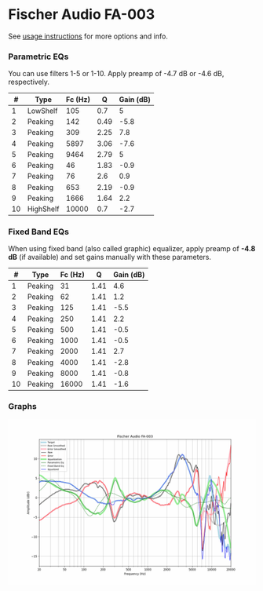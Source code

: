 # Fischer Audio FA-003
See [usage instructions](https://github.com/jaakkopasanen/AutoEq#usage) for more options and info.

### Parametric EQs
You can use filters 1-5 or 1-10. Apply preamp of -4.7 dB or -4.6 dB, respectively.

|   # | Type      |   Fc (Hz) |    Q |   Gain (dB) |
|-----|-----------|-----------|------|-------------|
|   1 | LowShelf  |       105 | 0.7  |         5   |
|   2 | Peaking   |       142 | 0.49 |        -5.8 |
|   3 | Peaking   |       309 | 2.25 |         7.8 |
|   4 | Peaking   |      5897 | 3.06 |        -7.6 |
|   5 | Peaking   |      9464 | 2.79 |         5   |
|   6 | Peaking   |        46 | 1.83 |        -0.9 |
|   7 | Peaking   |        76 | 2.6  |         0.9 |
|   8 | Peaking   |       653 | 2.19 |        -0.9 |
|   9 | Peaking   |      1666 | 1.64 |         2.2 |
|  10 | HighShelf |     10000 | 0.7  |        -2.7 |

### Fixed Band EQs
When using fixed band (also called graphic) equalizer, apply preamp of **-4.8 dB** (if available) and set gains manually with these parameters.

|   # | Type    |   Fc (Hz) |    Q |   Gain (dB) |
|-----|---------|-----------|------|-------------|
|   1 | Peaking |        31 | 1.41 |         4.6 |
|   2 | Peaking |        62 | 1.41 |         1.2 |
|   3 | Peaking |       125 | 1.41 |        -5.5 |
|   4 | Peaking |       250 | 1.41 |         2.2 |
|   5 | Peaking |       500 | 1.41 |        -0.5 |
|   6 | Peaking |      1000 | 1.41 |        -0.5 |
|   7 | Peaking |      2000 | 1.41 |         2.7 |
|   8 | Peaking |      4000 | 1.41 |        -2.8 |
|   9 | Peaking |      8000 | 1.41 |        -0.8 |
|  10 | Peaking |     16000 | 1.41 |        -1.6 |

### Graphs
![](./Fischer%20Audio%20FA-003.png)
